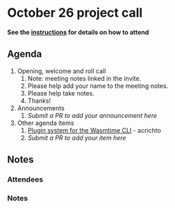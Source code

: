 # October 26 project call

**See the [instructions](../README.md) for details on how to attend**

## Agenda

1. Opening, welcome and roll call
    1. Note: meeting notes linked in the invite.
    1. Please help add your name to the meeting notes.
    1. Please help take notes.
    1. Thanks!
1. Announcements
    1. _Submit a PR to add your announcement here_
1. Other agenda items
    1. [Plugin system for the Wasmtime CLI](https://github.com/bytecodealliance/wasmtime/issues/7348) - acrichto
    1. _Submit a PR to add your item here_

## Notes

### Attendees

### Notes
